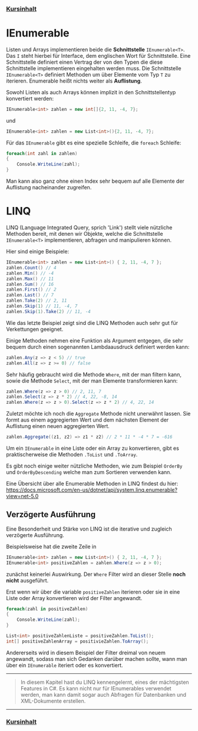 ### [Kursinhalt](../README.md)

IEnumerable
============

Listen und Arrays implementieren beide die **Schnittstelle** `IEnumerable<T>`. Das `I` steht hierbei für Interface, dem englischen Wort für Schnittstelle. Eine Schnittstelle definiert einen Vertrag der von den Typen die diese Schnittstelle implementieren eingehalten werden muss. Die Schnittstelle `IEnumerable<T>` definiert Methoden um über Elemente vom Typ `T` zu iterieren. Enumerable heißt nichts weiter als **Auflistung**.

Sowohl Listen als auch Arrays können implizit in den Schnittstellentyp konvertiert werden: 

```cs
IEnumerable<int> zahlen = new int[]{2, 11, -4, 7};
```

und

```cs
IEnumerable<int> zahlen = new List<int>(){2, 11, -4, 7};
```

Für das `IEnumerable` gibt es eine spezielle Schleife, die `foreach` Schleife:

```cs
foreach(int zahl in zahlen)
{
    Console.WriteLine(zahl);
}
```

Man kann also ganz ohne einen Index sehr bequem auf alle Elemente der Auflistung nacheinander zugreifen.

LINQ
=====

LINQ (Language Integrated Query, sprich 'Link') stellt viele nützliche Methoden bereit, mit denen wir Objekte, welche die Schnittstelle `IEnumerable<T>` implementieren, abfragen und manipulieren können.

Hier sind einige Beispiele:

```cs
IEnumerable<int> zahlen = new List<int>() { 2, 11, -4, 7 };
zahlen.Count() // 4
zahlen.Min() // -4
zahlen.Max() // 11
zahlen.Sum() // 16
zahlen.First() // 2
zahlen.Last() // 7
zahlen.Take(2) // 2, 11
zahlen.Skip(1) // 11, -4, 7
zahlen.Skip(1).Take(2) // 11, -4
```

Wie das letzte Beispiel zeigt sind die LINQ Methoden auch sehr gut für Verkettungen geeignet.

Einige Methoden nehmen eine Funktion als Argument entgegen, die sehr bequem durch einen sogenannten Lambdaausdruck definiert werden kann:

```cs
zahlen.Any(z => z < 5) // true
zahlen.All(z => z >= 0) // false
```

Sehr häufig gebraucht wird die Methode `Where`, mit der man filtern kann, sowie die Methode `Select`, mit der man Elemente transformieren kann:

```cs
zahlen.Where(z => z > 0) // 2, 11, 7
zahlen.Select(z => z * 2) // 4, 22, -8, 14
zahlen.Where(z => z > 0).Select(z => z * 2) // 4, 22, 14
```

Zuletzt möchte ich noch die `Aggregate` Methode nicht unerwähnt lassen. Sie formt aus einem aggregierten Wert und dem nächsten Element der Auflistung einen neuen aggregierten Wert.

```cs
zahlen.Aggregate((z1, z2) => z1 * z2) // 2 * 11 * -4 * 7 = -616
```

Um ein `IEnumerable` in eine Liste oder ein Array zu konvertieren, gibt es praktischerweise die Methoden `.ToList` und `.ToArray`.

Es gibt noch einige weiter nützliche Methoden, wie zum Beispiel `OrderBy` und `OrderByDescending` welche man zum Sortieren verwenden kann.

Eine Übersicht über alle Enumerable Methoden in LINQ findest du hier: https://docs.microsoft.com/en-us/dotnet/api/system.linq.enumerable?view=net-5.0

Verzögerte Ausführung
---------------------

Eine Besonderheit und Stärke von LINQ ist die iterative und zugleich verzögerte Ausführung.

Beispielsweise hat die zweite Zeile in 

```cs
IEnumerable<int> zahlen = new List<int>() { 2, 11, -4, 7 };
IEnumerable<int> positiveZahlen = zahlen.Where(z => z > 0);
```

zunächst keinerlei Auswirkung. Der `Where` Filter wird an dieser Stelle **noch nicht** ausgeführt.

Erst wenn wir über die variable `positiveZahlen` iterieren oder sie in eine Liste oder Array konvertieren wird der Filter angewandt.

```cs
foreach(zahl in positiveZahlen)
{
    Console.WriteLine(zahl);
}

List<int> positiveZahlenListe = positiveZahlen.ToList();
int[] positiveZahlenArray = positivieZahlen.ToArray();
```

Andererseits wird in diesem Beispiel der Filter dreimal von neuem angewandt, sodass man sich Gedanken darüber machen sollte, wann man über ein `IEnumerable` iteriert oder es konvertiert.


---

> In diesem Kapitel hast du LINQ kennengelernt, eines der mächtigsten Features in C#. Es kann nicht nur für IEnumerables verwendet werden, man kann damit sogar auch Abfragen für Datenbanken und XML-Dokumente erstellen.

---
### [Kursinhalt](../README.md)